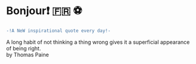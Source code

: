 # Bonjour:exclamation: :fr: :soccer:
``` diff \
-!A NeW inspirational quote every day!- 
```
A long habit of not thinking a thing wrong gives it a superficial appearance of being right. \
by Thomas Paine